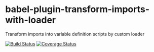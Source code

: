 # babel-plugin-transform-imports-with-loader

Transform imports into variable definition scripts by custom loader

[![Build Status](https://travis-ci.org/JiyuShao/babel-plugin-transform-imports-with-loader.svg?branch=master)](https://travis-ci.org/JiyuShao/babel-plugin-transform-imports-with-loader) [![Coverage Status](https://coveralls.io/repos/github/JiyuShao/babel-plugin-transform-imports-with-loader/badge.svg?branch=master)](https://coveralls.io/github/JiyuShao/babel-plugin-transform-imports-with-loader?branch=master)
